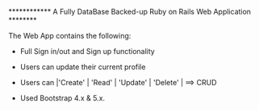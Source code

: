 ************   A Fully DataBase Backed-up Ruby on Rails Web Application    ********

The Web App contains the following:

* Full Sign in/out and Sign up functionality 

* Users can update their current profile

* Users can |'Create' | 'Read' | 'Update' | 'Delete' |  ==> CRUD

* Used Bootstrap 4.x & 5.x.
